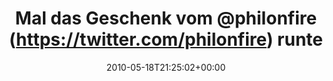 ---
retweeted: false
source: <a href="http://kiwi-app.net" rel="nofollow">Kiwi</a>
entities:
  hashtags: []
  symbols: []
  user_mentions:
  - name: Philip
    screen_name: PhilOnFire
    indices:
    - '21'
    - '32'
    id_str: '739681261'
    id: '739681261'
  urls: []
display_text_range:
- '0'
- '51'
favorite_count: '0'
id_str: '14250986144'
truncated: false
retweet_count: '0'
id: '14250986144'
created_at: Tue May 18 21:25:02 +0000 2010
favorited: false
full_text: Mal das Geschenk vom [@philonfire](https://twitter.com/philonfire) runterladen.
  Fein.
lang: de
tags:
- pesos/twitter
date: '2010-05-18T21:25:02+00:00'
src: https://twitter.com/bascht/status/14250986144
original_url: https://twitter.com/bascht/status/14250986144
type: twitter_tweet
text: Mal das Geschenk vom [@philonfire](https://twitter.com/philonfire) runterladen.
  Fein.
title: Mal das Geschenk vom @philonfire (https://twitter.com/philonfire) runte

---